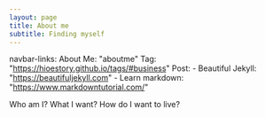 ```yaml
---
layout: page
title: About me
subtitle: Finding myself
---
```


navbar-links:
  About Me: "aboutme"
  Tag: "https://hioestory.github.io/tags/#business"
  Post:
    - Beautiful Jekyll: "https://beautifuljekyll.com"
    - Learn markdown: "https://www.markdowntutorial.com/"

Who am I? What I want? How do I want to live?
